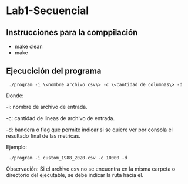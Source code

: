 # Lab1-Secuencial

## Instrucciones para la comppilación

* make clean
* make

## Ejecucición del programa

```
 ./program -i \<nombre archivo csv\> -c \<cantidad de columnas\> -d
```

Donde:

-i: nombre de archivo de entrada.

-c: cantidad de lineas de archivo de entrada.

-d: bandera o flag que permite indicar si se quiere ver por consola el resultado final de las metricas.

Ejemplo:

```
 ./program -i custom_1988_2020.csv -c 10000 -d 
 ```

 Observación: Si el archivo csv no se encuentra en la misma carpeta o directorio del ejecutable, se debe indicar la ruta hacia el. 